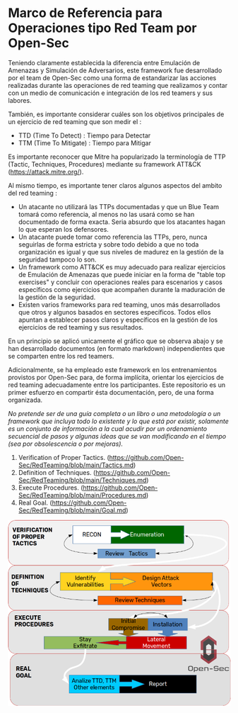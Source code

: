 # Marco de Referencia para Operaciones tipo Red Team por Open-Sec

Teniendo claramente establecida la diferencia entre Emulación de Amenazas y Simulación de Adversarios, este framework fue desarrollado por el team de Open-Sec como una forma de estandarizar las acciones realizadas durante las operaciones de red teaming que realizamos y contar con un medio de comunicación e integración de los red teamers y sus labores.

También, es importante considerar cuáles son los objetivos principales de un ejercicio de red teaming que son medir el :
- TTD (Time To Detect) : Tiempo para Detectar
- TTM (Time To Mitigate) : Tiempo para Mitigar

Es importante reconocer que Mitre ha popularizado la terminología de TTP (Tactic, Techniques, Procedures) mediante su framework ATT&CK (https://attack.mitre.org/).

Al mismo tiempo, es importante tener claros algunos aspectos del ambito del red teaming :
- Un atacante no utilizará las TTPs documentadas y que un Blue Team tomará como referencia, al menos no las usará como se han documentado de forma exacta.  Seria absurdo que los atacantes hagan lo que esperan los defensores.
- Un atacante puede tomar como referencia las TTPs, pero, nunca seguirlas de forma estricta y sobre todo debido a que no toda organización es igual y que sus niveles de madurez en la gestión de la seguridad tampoco lo son.
- Un framework como ATT&CK es muy adecuado para realizar ejercicios de Emulación de Amenazas que puede iniciar en la forma de "table top exercises" y concluir con operaciones reales para escenarios y casos específicos como ejercicios que acompañen durante la maduración de la gestión de la seguridad.
- Existen varios frameworks para red teaming, unos más desarrollados que otros y algunos basados en sectores específicos.  Todos ellos apuntan a establecer pasos claros y específicos en la gestión de los ejercicios de red teaming y sus resultados.

En un principio se aplicó unicamente el gráfico que se observa abajo y se han desarrollado documentos (en formato markdown) independientes que se comparten entre los red teamers.

Adicionalmente, se ha empleado este framework en los entrenamientos provistos por Open-Sec para, de forma implícita, orientar los ejercicios de red teaming adecuadamente entre los participantes.
Este repositorio es un primer esfuerzo en compartir ésta documentación, pero, de una forma organizada.

*No pretende ser de una guía completa o un libro o una metodología o un framework que incluya todo lo existente y lo que está por existir, solamente es un conjunto de información a la cual acudir por un ordenamiento secuencial de pasos y algunas ideas que se van modificando en el tiempo (sea por obsolescencia o por mejoras).*

1. Verification of Proper Tactics. (https://github.com/Open-Sec/RedTeaming/blob/main/Tactics.md)
2. Definition of Techniques. (https://github.com/Open-Sec/RedTeaming/blob/main/Techniques.md)
3. Execute Procedures. (https://github.com/Open-Sec/RedTeaming/blob/main/Procedures.md)
4. Real Goal. (https://github.com/Open-Sec/RedTeaming/blob/main/Goal.md)

![Red Teaming Framework by Open-Sec](https://github.com/Open-Sec/RedTeaming/blob/main/redteaming-framework-2.png)
